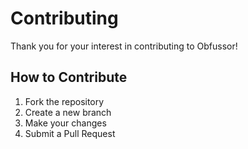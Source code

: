# Contributing

Thank you for your interest in contributing to Obfussor!  

## How to Contribute

1. Fork the repository
2. Create a new branch
3. Make your changes
4. Submit a Pull Request
